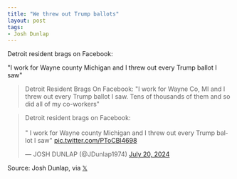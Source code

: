 ```yaml
---
title: "We threw out Trump ballots"
layout: post
tags:
- Josh Dunlap
---
```


Detroit resident brags on Facebook:

"I work for Wayne county Michigan and I threw out every Trump ballot I saw"

> Detroit Resident Brags On Facebook: "I work for Wayne Co, MI and I threw out every Trump ballot I saw. Tens of thousands of them and so did all of my co-workers"

<blockquote class="twitter-tweet"><p lang="en" dir="ltr">Detroit resident brags on Facebook: <br /><br />&quot; I work for Wayne county Michigan and I threw out every Trump ballot I saw&quot; <a href="https://t.co/PToCBl4698">pic.twitter.com/PToCBl4698</a></p>&mdash; JOSH DUNLAP (@JDunlap1974) <a href="https://twitter.com/JDunlap1974/status/1814480557390131614?ref_src=twsrc%5Etfw">July 20, 2024</a></blockquote> <script async src="https://platform.twitter.com/widgets.js" charset="utf-8"></script>

Source: Josh Dunlap, via [𝕏](https://x.com)
